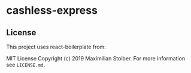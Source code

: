 # cashless-express

## License

This project uses react-boilerplate from:

MIT License Copyright (c) 2019 Maximilian Stoiber. For more information see `LICENSE.md`.
